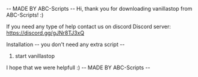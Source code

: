 -- MADE BY ABC-Scripts --
Hi, thank you for downloading vanillastop from ABC-Scripts! :)

If you need any type of help contact us on discord
Discord server: https://discord.gg/gJNr8TJ3xQ

Installation -- you don't need any extra script --
1. start vanillastop

I hope that we were helpfull :)
-- MADE BY ABC-Scripts --
